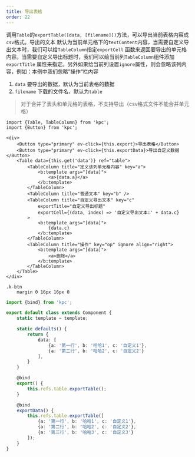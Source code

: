 ```yaml
---
title: 导出表格
order: 22
---
```


调用`Table`的`exportTable([data, [filename]])`方法，可以导出当前表格内容成`csv`格式。导出的文本
默认为当前单元格下的`textContent`内容，当需要自定义导出文本时，我们可以给`TableColumn`指定`exportCell`
函数来返回要导出的单元格内容。当需要自定义导出标题时，我们可以给当前列`TableColumn`组件添加`exportTitle`
属性来指定。另外如果给当前列设置`ignore`属性，则会忽略该列内容，例如：本例中我们忽略”操作“栏内容

1. `data` 要导出的数据，默认为当前表格的数据
2. `filename` 下载的文件名，默认为`table`

> 对于合并了表头和单元格的表格，不支持导出（csv格式文件不能合并单元格）

```vdt
import {Table, TableColumn} from 'kpc';
import {Button} from 'kpc';

<div>
    <Button type="primary" ev-click={this.export}>导出表格</Button>
    <Button type="primary" ev-click={this.exportData}>导出自定义数据</Button>
    <Table data={this.get('data')} ref="table">
        <TableColumn title="定义该列单元格内容" key="a">
            <b:template args="[data]">
                <a>{data.a}</a>
            </b:template>
        </TableColumn>
        <TableColumn title="普通文本" key="b" />
        <TableColumn title="自定义导出文本" key="c"
            exportTitle="自定义导出标题"
            exportCell={(data, index) => '自定义导出文本:' + data.c} 
        >
            <b:template args="[data]">
                {data.c}
            </b:template>
        </TableColumn>
        <TableColumn title="操作" key="op" ignore align="right">
            <b:template args="[data]">
                <a>删除</a> 
            </b:template>
        </TableColumn>
    </Table>
</div>
```

```styl
.k-btn
    margin 0 16px 16px 0
```

```ts
import {bind} from 'kpc';

export default class extends Component {
    static template = template;

    static defaults() {
        return {
            data: [
                {a: '第一行', b: '哈哈1', c: '自定义1'}, 
                {a: '第二行', b: '哈哈2', c: '自定义2'}
            ],
        }
    }

    @bind
    export() {
        this.refs.table.exportTable();
    }

    @bind
    exportData() {
        this.refs.table.exportTable([
            {a: '第一行', b: '哈哈1', c: '自定义1'}, 
            {a: '第二行', b: '哈哈2', c: '自定义2'},
            {a: '第三行', b: '哈哈3', c: '自定义3'}
        ]);
    }
}
```
